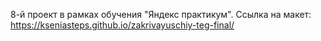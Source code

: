 8-й проект в рамках обучения "Яндекс практикум". Ссылка на макет: https://kseniasteps.github.io/zakrivayuschiy-teg-final/

